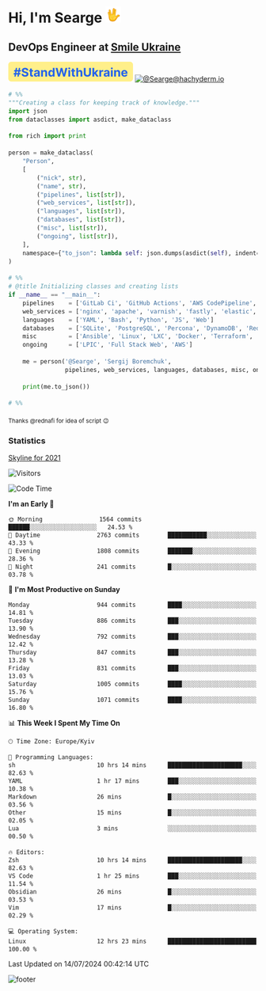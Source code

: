 # Hi, I'm Searge <img src="images/vulcan.webp" style="display: inline-block; margin: 0; height: 2rem" alt="Vulcan salute" />

## DevOps Engineer at [Smile Ukraine](https://smile-ukraine.com/en)

[![Stand With Ukraine](https://raw.githubusercontent.com/vshymanskyy/StandWithUkraine/main/badges/StandWithUkraine.svg)](https://stand-with-ukraine.pp.ua)
<a rel="me" href="https://hachyderm.io/@Searge">![@Searge@hachyderm.io](https://img.shields.io/badge/-@Searge-%232B90D9?logo=mastodon&logoColor=white)</a>

```python
# %%
"""Creating a class for keeping track of knowledge."""
import json
from dataclasses import asdict, make_dataclass

from rich import print

person = make_dataclass(
    "Person",
    [
        ("nick", str),
        ("name", str),
        ("pipelines", list[str]),
        ("web_services", list[str]),
        ("languages", list[str]),
        ("databases", list[str]),
        ("misc", list[str]),
        ("ongoing", list[str]),
    ],
    namespace={"to_json": lambda self: json.dumps(asdict(self), indent=4)},
)

# %%
# @title Initializing classes and creating lists
if __name__ == "__main__":
    pipelines    = ['GitLab Ci', 'GitHub Actions', 'AWS CodePipeline', 'Jenkins']
    web_services = ['nginx', 'apache', 'varnish', 'fastly', 'elastic', 'solr']
    languages    = ['YAML', 'Bash', 'Python', 'JS', 'Web']
    databases    = ['SQLite', 'PostgreSQL', 'Percona', 'DynamoDB', 'Redis']
    misc         = ['Ansible', 'Linux', 'LXC', 'Docker', 'Terraform', 'AWS']
    ongoing      = ['LPIC', 'Full Stack Web', 'AWS']

    me = person('@Searge', 'Sergij Boremchuk',
                pipelines, web_services, languages, databases, misc, ongoing)

    print(me.to_json())

# %%

```

<sub>Thanks @rednafi for idea of script :wink:</sub>

### Statistics

[Skyline for 2021](https://skyline.github.com/Searge/2021)

![Visitors](https://komarev.com/ghpvc/?username=searge&label=Profile%20views&color=0e75b6&style=flat) 
<!--START_SECTION:waka-->
![Code Time](http://img.shields.io/badge/Code%20Time-2%2C657%20hrs%2027%20mins-blue)

**I'm an Early 🐤** 

```text
🌞 Morning                1564 commits        ██████░░░░░░░░░░░░░░░░░░░   24.53 % 
🌆 Daytime                2763 commits        ███████████░░░░░░░░░░░░░░   43.33 % 
🌃 Evening                1808 commits        ███████░░░░░░░░░░░░░░░░░░   28.36 % 
🌙 Night                  241 commits         █░░░░░░░░░░░░░░░░░░░░░░░░   03.78 % 
```
📅 **I'm Most Productive on Sunday** 

```text
Monday                   944 commits         ████░░░░░░░░░░░░░░░░░░░░░   14.81 % 
Tuesday                  886 commits         ███░░░░░░░░░░░░░░░░░░░░░░   13.90 % 
Wednesday                792 commits         ███░░░░░░░░░░░░░░░░░░░░░░   12.42 % 
Thursday                 847 commits         ███░░░░░░░░░░░░░░░░░░░░░░   13.28 % 
Friday                   831 commits         ███░░░░░░░░░░░░░░░░░░░░░░   13.03 % 
Saturday                 1005 commits        ████░░░░░░░░░░░░░░░░░░░░░   15.76 % 
Sunday                   1071 commits        ████░░░░░░░░░░░░░░░░░░░░░   16.80 % 
```


📊 **This Week I Spent My Time On** 

```text
🕑︎ Time Zone: Europe/Kyiv

💬 Programming Languages: 
sh                       10 hrs 14 mins      █████████████████████░░░░   82.63 % 
YAML                     1 hr 17 mins        ███░░░░░░░░░░░░░░░░░░░░░░   10.38 % 
Markdown                 26 mins             █░░░░░░░░░░░░░░░░░░░░░░░░   03.56 % 
Other                    15 mins             █░░░░░░░░░░░░░░░░░░░░░░░░   02.05 % 
Lua                      3 mins              ░░░░░░░░░░░░░░░░░░░░░░░░░   00.50 % 

🔥 Editors: 
Zsh                      10 hrs 14 mins      █████████████████████░░░░   82.63 % 
VS Code                  1 hr 25 mins        ███░░░░░░░░░░░░░░░░░░░░░░   11.54 % 
Obsidian                 26 mins             █░░░░░░░░░░░░░░░░░░░░░░░░   03.53 % 
Vim                      17 mins             █░░░░░░░░░░░░░░░░░░░░░░░░   02.29 % 

💻 Operating System: 
Linux                    12 hrs 23 mins      █████████████████████████   100.00 % 
```


 Last Updated on 14/07/2024 00:42:14 UTC
<!--END_SECTION:waka-->

![footer](https://capsule-render.vercel.app/api?type=waving&color=gradient&customColorList=14,21&height=82&section=footer)
